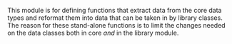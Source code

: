 This module is for defining functions that extract data from the core data types and reformat them into data that can be taken in by library classes. The reason for these stand-alone functions is to limit the changes needed on the data classes both in core _and_ in the library module.